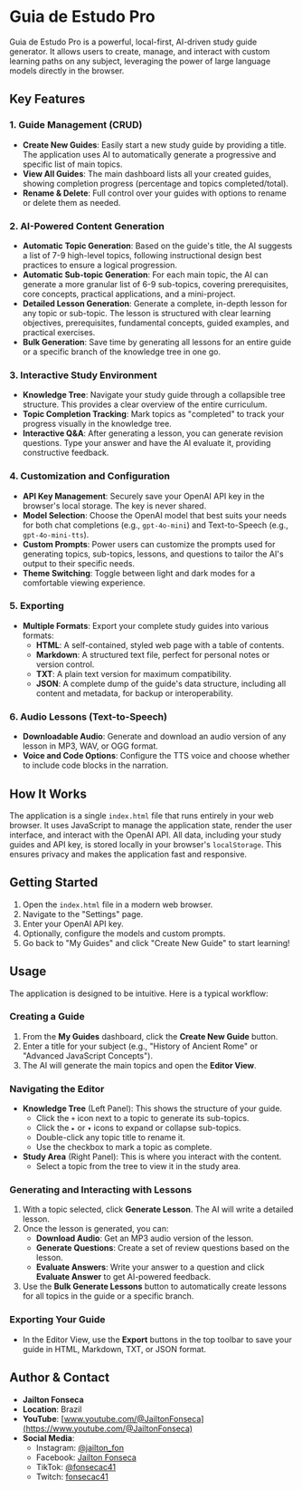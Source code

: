 # Guia de Estudo Pro

Guia de Estudo Pro is a powerful, local-first, AI-driven study guide generator. It allows users to create, manage, and interact with custom learning paths on any subject, leveraging the power of large language models directly in the browser.

## Key Features

### 1. Guide Management (CRUD)
- **Create New Guides**: Easily start a new study guide by providing a title. The application uses AI to automatically generate a progressive and specific list of main topics.
- **View All Guides**: The main dashboard lists all your created guides, showing completion progress (percentage and topics completed/total).
- **Rename & Delete**: Full control over your guides with options to rename or delete them as needed.

### 2. AI-Powered Content Generation
- **Automatic Topic Generation**: Based on the guide's title, the AI suggests a list of 7-9 high-level topics, following instructional design best practices to ensure a logical progression.
- **Automatic Sub-topic Generation**: For each main topic, the AI can generate a more granular list of 6-9 sub-topics, covering prerequisites, core concepts, practical applications, and a mini-project.
- **Detailed Lesson Generation**: Generate a complete, in-depth lesson for any topic or sub-topic. The lesson is structured with clear learning objectives, prerequisites, fundamental concepts, guided examples, and practical exercises.
- **Bulk Generation**: Save time by generating all lessons for an entire guide or a specific branch of the knowledge tree in one go.

### 3. Interactive Study Environment
- **Knowledge Tree**: Navigate your study guide through a collapsible tree structure. This provides a clear overview of the entire curriculum.
- **Topic Completion Tracking**: Mark topics as "completed" to track your progress visually in the knowledge tree.
- **Interactive Q&A**: After generating a lesson, you can generate revision questions. Type your answer and have the AI evaluate it, providing constructive feedback.

### 4. Customization and Configuration
- **API Key Management**: Securely save your OpenAI API key in the browser's local storage. The key is never shared.
- **Model Selection**: Choose the OpenAI model that best suits your needs for both chat completions (e.g., `gpt-4o-mini`) and Text-to-Speech (e.g., `gpt-4o-mini-tts`).
- **Custom Prompts**: Power users can customize the prompts used for generating topics, sub-topics, lessons, and questions to tailor the AI's output to their specific needs.
- **Theme Switching**: Toggle between light and dark modes for a comfortable viewing experience.

### 5. Exporting
- **Multiple Formats**: Export your complete study guides into various formats:
    - **HTML**: A self-contained, styled web page with a table of contents.
    - **Markdown**: A structured text file, perfect for personal notes or version control.
    - **TXT**: A plain text version for maximum compatibility.
    - **JSON**: A complete dump of the guide's data structure, including all content and metadata, for backup or interoperability.

### 6. Audio Lessons (Text-to-Speech)
- **Downloadable Audio**: Generate and download an audio version of any lesson in MP3, WAV, or OGG format.
- **Voice and Code Options**: Configure the TTS voice and choose whether to include code blocks in the narration.

## How It Works

The application is a single `index.html` file that runs entirely in your web browser. It uses JavaScript to manage the application state, render the user interface, and interact with the OpenAI API. All data, including your study guides and API key, is stored locally in your browser's `localStorage`. This ensures privacy and makes the application fast and responsive.

## Getting Started

1.  Open the `index.html` file in a modern web browser.
2.  Navigate to the "Settings" page.
3.  Enter your OpenAI API key.
4.  Optionally, configure the models and custom prompts.
5.  Go back to "My Guides" and click "Create New Guide" to start learning!

## Usage

The application is designed to be intuitive. Here is a typical workflow:

### Creating a Guide
1.  From the **My Guides** dashboard, click the **Create New Guide** button.
2.  Enter a title for your subject (e.g., "History of Ancient Rome" or "Advanced JavaScript Concepts").
3.  The AI will generate the main topics and open the **Editor View**.

### Navigating the Editor
-   **Knowledge Tree** (Left Panel): This shows the structure of your guide.
    -   Click the `+` icon next to a topic to generate its sub-topics.
    -   Click the `▸` or `▾` icons to expand or collapse sub-topics.
    -   Double-click any topic title to rename it.
    -   Use the checkbox to mark a topic as complete.
-   **Study Area** (Right Panel): This is where you interact with the content.
    -   Select a topic from the tree to view it in the study area.

### Generating and Interacting with Lessons
1.  With a topic selected, click **Generate Lesson**. The AI will write a detailed lesson.
2.  Once the lesson is generated, you can:
    -   **Download Audio**: Get an MP3 audio version of the lesson.
    -   **Generate Questions**: Create a set of review questions based on the lesson.
    -   **Evaluate Answers**: Write your answer to a question and click **Evaluate Answer** to get AI-powered feedback.
3.  Use the **Bulk Generate Lessons** button to automatically create lessons for all topics in the guide or a specific branch.

### Exporting Your Guide
-   In the Editor View, use the **Export** buttons in the top toolbar to save your guide in HTML, Markdown, TXT, or JSON format.

## Author & Contact

-   **Jailton Fonseca**
-   **Location**: Brazil
-   **YouTube**: [www.youtube.com/@JailtonFonseca](https://www.youtube.com/@JailtonFonseca)
-   **Social Media**:
    -   Instagram: [@jailton_fon](https://instagram.com/jailton_fon)
    -   Facebook: [Jailton Fonseca](https://facebook.com/jailton.fonseca.507)
    -   TikTok: [@fonsecac41](https://tiktok.com/@fonsecac41)
    -   Twitch: [fonsecac41](https://twitch.tv/fonsecac41)
